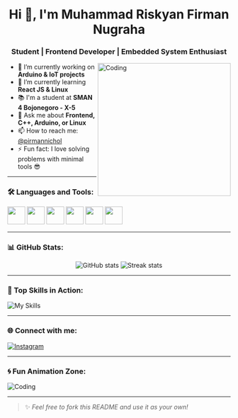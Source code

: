 <h1 align="center">Hi 👋, I'm Muhammad Riskyan Firman Nugraha</h1>
<h3 align="center">Student | Frontend Developer | Embedded System Enthusiast</h3>

<img align="right" alt="Coding" width="300" src="https://media.giphy.com/media/qgQUggAC3Pfv687qPC/giphy.gif">

- 🔭 I’m currently working on **Arduino & IoT projects**
- 🌱 I’m currently learning **React JS & Linux**
- 📚 I'm a student at **SMAN 4 Bojonegoro - X-5**
- 💬 Ask me about **Frontend, C++, Arduino, or Linux**
- 📫 How to reach me: [@pirmannichol](https://instagram.com/pirmannichol)
- ⚡ Fun fact: I love solving problems with minimal tools 😎

---

### 🛠️ Languages and Tools:

<p align="left">
  <img src="https://cdn.jsdelivr.net/gh/devicons/devicon/icons/html5/html5-original.svg" width="40" />
  <img src="https://cdn.jsdelivr.net/gh/devicons/devicon/icons/css3/css3-original.svg" width="40" />
  <img src="https://cdn.jsdelivr.net/gh/devicons/devicon/icons/javascript/javascript-original.svg" width="40" />
  <img src="https://cdn.jsdelivr.net/gh/devicons/devicon/icons/cplusplus/cplusplus-original.svg" width="40" />
  <img src="https://cdn.jsdelivr.net/gh/devicons/devicon/icons/arduino/arduino-original.svg" width="40" />
  <img src="https://cdn.jsdelivr.net/gh/devicons/devicon/icons/linux/linux-original.svg" width="40" />
</p>

---

### 📊 GitHub Stats:

<p align="center">
  <img src="https://github-readme-stats.vercel.app/api?username=pirmannichol&show_icons=true&theme=radical" alt="GitHub stats" />
  <img src="https://github-readme-streak-stats.herokuapp.com/?user=pirmannichol&theme=radical" alt="Streak stats" />
</p>

---

### 🧠 Top Skills in Action:

![My Skills](https://skillicons.dev/icons?i=html,css,js,cpp,arduino,linux)

---

### 🌐 Connect with me:

[![Instagram](https://img.shields.io/badge/-@pirmannichol-E4405F?style=for-the-badge&logo=instagram&logoColor=white)](https://instagram.com/pirmannichol)

---

### 🌀 Fun Animation Zone:
![Coding](https://readme-typing-svg.demolab.com/?lines=Hello,+I'm+Firman!;I+love+coding+and+building+projects.;Let's+collaborate!&center=true&width=500)

---

> ✨ *Feel free to fork this README and use it as your own!*

